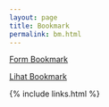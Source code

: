 ```yaml
---
layout: page
title: Bookmark
permalink: bm.html
---
```



[Form Bookmark](https://drive.google.com/open?id=1agF_-Ps7jJktg3-NOOzbcSYQh1m8uk89UX79-I78-ig)


[Lihat Bookmark](https://docs.google.com/spreadsheets/d/1aumfNwmOkYSaZKTbC60Db1UhWpfmJScekydHyi_bz-4/pubhtml?gid=2114280567&amp)

{% include links.html %}